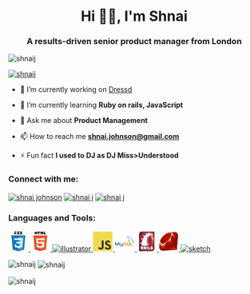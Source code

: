 <h1 align="center">Hi 👋🏾, I'm Shnai</h1>
<h3 align="center">A results-driven senior product manager from London</h3>

<p align="left"> <img src="https://komarev.com/ghpvc/?username=shnaij&label=Profile%20views&color=0e75b6&style=flat" alt="shnaij" /> </p>

<p align="left"> <a href="https://github.com/ryo-ma/github-profile-trophy"><img src="https://github-profile-trophy.vercel.app/?username=shnaij" alt="shnaij" /></a> </p>

- 🔭 I’m currently working on [Dressd](https://www.dressd.app/)

- 🌱 I’m currently learning **Ruby on rails, JavaScript**

- 💬 Ask me about **Product Management**

- 📫 How to reach me **shnai.johnson@gmail.com**

- ⚡ Fun fact **I used to DJ as DJ Miss>Understood**

<h3 align="left">Connect with me:</h3>
<p align="left">
<a href="https://linkedin.com/in/shnai johnson" target="blank"><img align="center" src="https://raw.githubusercontent.com/rahuldkjain/github-profile-readme-generator/master/src/images/icons/Social/linked-in-alt.svg" alt="shnai johnson" height="30" width="40" /></a>
<a href="https://fb.com/shnai j" target="blank"><img align="center" src="https://raw.githubusercontent.com/rahuldkjain/github-profile-readme-generator/master/src/images/icons/Social/facebook.svg" alt="shnai j" height="30" width="40" /></a>
<a href="https://instagram.com/shnai j" target="blank"><img align="center" src="https://raw.githubusercontent.com/rahuldkjain/github-profile-readme-generator/master/src/images/icons/Social/instagram.svg" alt="shnai j" height="30" width="40" /></a>
</p>

<h3 align="left">Languages and Tools:</h3>
<p align="left"> <a href="https://www.w3schools.com/css/" target="_blank" rel="noreferrer"> <img src="https://raw.githubusercontent.com/devicons/devicon/master/icons/css3/css3-original-wordmark.svg" alt="css3" width="40" height="40"/> </a> <a href="https://www.w3.org/html/" target="_blank" rel="noreferrer"> <img src="https://raw.githubusercontent.com/devicons/devicon/master/icons/html5/html5-original-wordmark.svg" alt="html5" width="40" height="40"/> </a> <a href="https://www.adobe.com/in/products/illustrator.html" target="_blank" rel="noreferrer"> <img src="https://www.vectorlogo.zone/logos/adobe_illustrator/adobe_illustrator-icon.svg" alt="illustrator" width="40" height="40"/> </a> <a href="https://developer.mozilla.org/en-US/docs/Web/JavaScript" target="_blank" rel="noreferrer"> <img src="https://raw.githubusercontent.com/devicons/devicon/master/icons/javascript/javascript-original.svg" alt="javascript" width="40" height="40"/> </a> <a href="https://www.mysql.com/" target="_blank" rel="noreferrer"> <img src="https://raw.githubusercontent.com/devicons/devicon/master/icons/mysql/mysql-original-wordmark.svg" alt="mysql" width="40" height="40"/> </a> <a href="https://rubyonrails.org" target="_blank" rel="noreferrer"> <img src="https://raw.githubusercontent.com/devicons/devicon/master/icons/rails/rails-original-wordmark.svg" alt="rails" width="40" height="40"/> </a> <a href="https://www.ruby-lang.org/en/" target="_blank" rel="noreferrer"> <img src="https://raw.githubusercontent.com/devicons/devicon/master/icons/ruby/ruby-original.svg" alt="ruby" width="40" height="40"/> </a> <a href="https://www.sketch.com/" target="_blank" rel="noreferrer"> <img src="https://www.vectorlogo.zone/logos/sketchapp/sketchapp-icon.svg" alt="sketch" width="40" height="40"/> </a> </p>

<p><img align="left" src="https://github-readme-stats.vercel.app/api/top-langs?username=shnaij&show_icons=true&locale=en&layout=compact" alt="shnaij" /></p>

<p>&nbsp;<img align="center" src="https://github-readme-stats.vercel.app/api?username=shnaij&show_icons=true&locale=en" alt="shnaij" /></p>

<p><img align="center" src="https://github-readme-streak-stats.herokuapp.com/?user=shnaij&" alt="shnaij" /></p>

